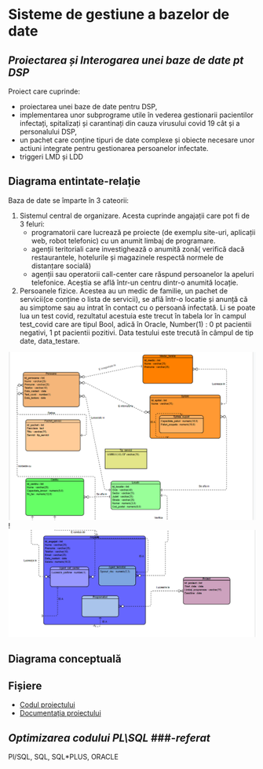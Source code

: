 # Sisteme de gestiune a bazelor de date
## _Proiectarea și Interogarea unei baze de date pt DSP_ 
Proiect care cuprinde:
- proiectarea unei baze de date pentru DSP, 
- implementarea unor subprograme utile în vederea gestionarii pacientilor infectați, spitalizați și carantinați din cauza virusului covid 19 cât și a personalului DSP,
- un pachet care conține tipuri de date complexe și obiecte necesare unor actiuni integrate pentru gestionarea persoanelor infectate.
- triggeri LMD și LDD

## Diagrama entintate-relație

Baza de date se împarte în 3 cateorii:
1. Sistemul central de organizare. Acesta cuprinde angajații care pot fi de 3 feluri: 
   - programatorii care lucrează pe proiecte (de exemplu site-uri, aplicații web, robot telefonic) cu un anumit limbaj de programare.
   - agenții teritoriali care investighează o anumită zonă( verifică dacă restaurantele, hotelurile și magazinele respectă normele de         distanțare socială)
   - agenții sau operatorii call-center care răspund persoanelor la apeluri telefonice. Aceștia se află într-un centru dintr-o anumită        locație.
2.	Persoanele fizice. Acestea au un medic de familie, un pachet de servicii(ce conține o lista de servicii), se află într-o locatie și anunță că au simptome sau au intrat în contact cu o persoană infectată. Li se poate lua un test covid, rezultatul acestuia este trecut în tabela lor în campul test_covid care are tipul Bool, adică în Oracle, Number(1) : 0 pt pacientii negativi, 1 pt pacientii pozitivi. Data testului este trecută în câmpul de tip date, data_testare.

![Diagrama ER1](https://github.com/iuga-paula/Sisteme-de-gestiune-a-bazelor-de-date/blob/Screenshots-%26%26-Demos/DER1.png)
!![Diagrama ER2](https://github.com/iuga-paula/Sisteme-de-gestiune-a-bazelor-de-date/blob/Screenshots-%26%26-Demos/DER2.png)

## Diagrama conceptuală


## Fișiere
- [Codul proiectului](https://github.com/iuga-paula/Sisteme-de-gestiune-a-bazelor-de-date/blob/main/Proiect_DSP.sql)
- [Documentația proiectului](https://github.com/iuga-paula/Sisteme-de-gestiune-a-bazelor-de-date/blob/main/Documentatie_proiect_DSP.pdf)




## _Optimizarea codului PL\SQL_ ###_-referat_
Pl/SQL, SQL, SQL*PLUS, ORACLE
